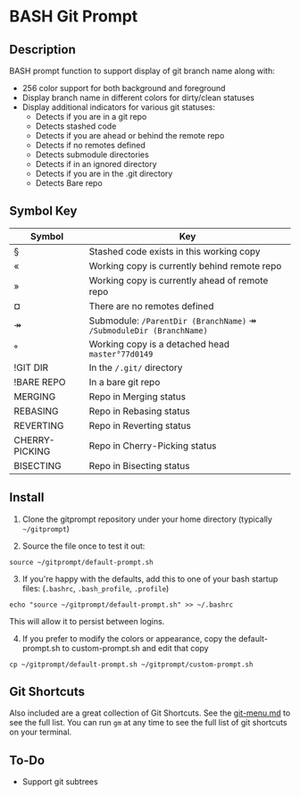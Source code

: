 # BASH Git Prompt

## Description

BASH prompt function to support display of git branch name along with:
- 256 color support for both background and foreground
- Display branch name in different colors for dirty/clean statuses
- Display additional indicators for various git statuses:
  - Detects if you are in a git repo
  - Detects stashed code
  - Detects if you are ahead or behind the remote repo
  - Detects if no remotes defined
  - Detects submodule directories
  - Detects if in an ignored directory
  - Detects if you are in the .git directory
  - Detects Bare repo



## Symbol Key

| Symbol         | Key                                                                 |
|----------------|---------------------------------------------------------------------|
| §              | Stashed code exists in this working copy                            |
| «              | Working copy is currently behind remote repo                        |
| »              | Working copy is currently ahead of remote repo                      |
| ¤              | There are no remotes defined                                        |
| ↠             | Submodule: `/ParentDir (BranchName)` ↠ `/SubmoduleDir (BranchName)` |
| °              | Working copy is a detached head  `master°77d0149`                   |
| !GIT DIR       | In the `/.git/` directory                                           |
| !BARE REPO     | In a bare git repo                                                  |
| MERGING        | Repo in Merging status                                              |
| REBASING       | Repo in Rebasing status                                             |
| REVERTING      | Repo in Reverting status                                            |
| CHERRY-PICKING | Repo in Cherry-Picking status                                       |
| BISECTING      | Repo in Bisecting status                                            |



## Install

1) Clone the gitprompt repository under your home directory (typically `~/gitprompt`)

2) Source the file once to test it out:

```shell
source ~/gitprompt/default-prompt.sh
```

3) If you're happy with the defaults, add this to one of your bash startup files: (`.bashrc`, `.bash_profile`, `.profile`)

```shell
echo "source ~/gitprompt/default-prompt.sh" >> ~/.bashrc
```

This will allow it to persist between logins.

4) If you prefer to modify the colors or appearance, copy the default-prompt.sh to custom-prompt.sh and edit that copy

```shell
cp ~/gitprompt/default-prompt.sh ~/gitprompt/custom-prompt.sh
```


## Git Shortcuts

Also included are a great collection of Git Shortcuts. See the [git-menu.md](git-menu.md) to see the full list. You can run `gm` at any time to see the full list of git shortcuts on your terminal.


## To-Do

- Support git subtrees
